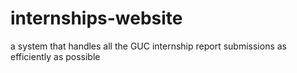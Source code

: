 # internships-website
a system that handles all the GUC internship report submissions as efficiently as possible 
